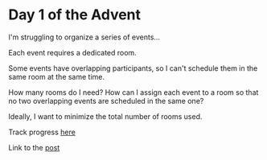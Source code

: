 # Day 1 of the Advent

I'm struggling to organize a series of events...

Each event requires a dedicated room.

Some events have overlapping participants, so I can't schedule them in the same room at the same time.

How many rooms do I need? How can I assign each event to a room so that no two overlapping events are scheduled in the same one?

Ideally, I want to minimize the total number of rooms used.

Track progress [here](https://www.linkedin.com/posts/borjamenendezmoreno_operationsresearch-activity-7268897908991664128-Maqe?utm_source=share&utm_medium=member_desktop)

Link to the [post](https://www.linkedin.com/posts/borjamenendezmoreno_operationsresearch-activity-7268897908991664128-Maqe?utm_source=share&utm_medium=member_desktop)
